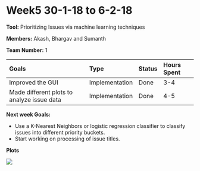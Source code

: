 # Week5 30-1-18 to 6-2-18

**Tool:** Prioritizing Issues via machine learning techniques

**Members:** Akash, Bhargav and Sumanth

**Team Number:** 1

| Goals     | Type     | Status| Hours Spent |
| :------------- | :------------- | :---------------| :--------|
| Improved the GUI | Implementation| Done| 3-4 |
| Made different plots to analyze issue data | Implementation| Done| 4-5 |

**Next week Goals:**

- Use a K-Nearest Neighbors or logistic regression classifier to classify issues into different priority buckets.
- Start working on processing of issue titles.

**Plots**

![](image1.jpg)
